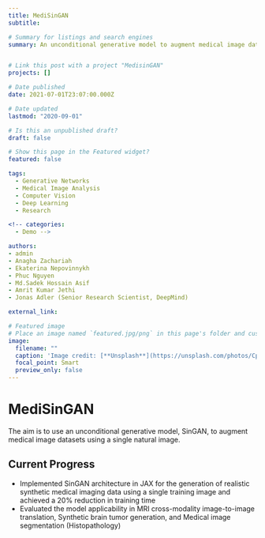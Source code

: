 ```yaml
---
title: MediSinGAN
subtitle: 

# Summary for listings and search engines
summary: An unconditional generative model to augment medical image datasets using a single natural image.


# Link this post with a project "MedisinGAN"
projects: [] 

# Date published
date: 2021-07-01T23:07:00.000Z

# Date updated
lastmod: "2020-09-01"

# Is this an unpublished draft?
draft: false

# Show this page in the Featured widget?
featured: false

tags:
  - Generative Networks
  - Medical Image Analysis
  - Computer Vision
  - Deep Learning
  - Research

<!-- categories:
  - Demo -->

authors:
- admin
- Anagha Zachariah
- Ekaterina Nepovinnykh
- Phuc Nguyen
- Md.Sadek Hossain Asif
- Amrit Kumar Jethi
- Jonas Adler (Senior Research Scientist, DeepMind)

external_link: 

# Featured image
# Place an image named `featured.jpg/png` in this page's folder and customize its options here.
image:
  filename: ""
  caption: 'Image credit: [**Unsplash**](https://unsplash.com/photos/CpkOjOcXdUY)'
  focal_point: Smart
  preview_only: false
---
```


# MediSinGAN

The aim is to use an unconditional generative model, SinGAN, to augment medical image datasets using a single natural image.

## Current Progress

- Implemented SinGAN architecture in JAX for the generation of realistic synthetic medical imaging data using a
single training image and achieved a 20% reduction in training time
- Evaluated the model applicability in MRI cross-modality image-to-image translation, Synthetic brain tumor
generation, and Medical image segmentation (Histopathology)
